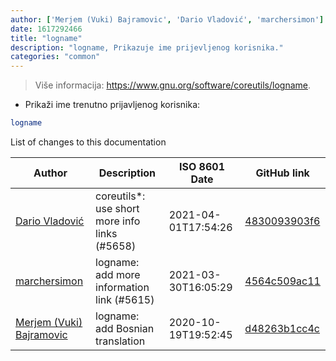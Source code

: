 ```yaml
---
author: ['Merjem (Vuki) Bajramovic', 'Dario Vladović', 'marchersimon']
date: 1617292466
title: "logname"
description: "logname, Prikazuje ime prijevljenog korisnika."
categories: "common"
---
```

> Više informacija: <https://www.gnu.org/software/coreutils/logname>.

- Prikaži ime trenutno prijavljenog korisnika:

```bash
logname
```
List of changes to this documentation


Author | Description | ISO 8601 Date | GitHub link
------|-----|-----|-----
[Dario Vladović](mailto:d.vladimyr@gmail.com) | coreutils*: use short more info links (#5658) | 2021-04-01T17:54:26 | [4830093903f6](https://github.com/tldr-pages/tldr/commit/4830093903f66ccf3ebbc2ecf477286e45edac59)
[marchersimon](mailto:50295997+marchersimon@users.noreply.github.com) | logname: add more information link (#5615) | 2021-03-30T16:05:29 | [4564c509ac11](https://github.com/tldr-pages/tldr/commit/4564c509ac11abcf4429131ec35e123a9ff29909)
[Merjem (Vuki) Bajramovic](mailto:merjembajramovic8@gmail.com) | logname: add Bosnian translation | 2020-10-19T19:52:45 | [d48263b1cc4c](https://github.com/tldr-pages/tldr/commit/d48263b1cc4ccbcbd86fee68ad28d85bc0579a0c)

